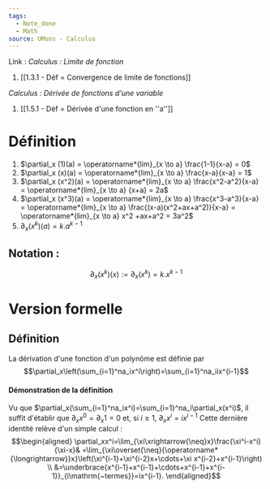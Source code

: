 ```yaml
---
tags:
  - Note_done
  - Math
source: UMons - Calculus
---
```


Link :
_Calculus : Limite de fonction_
1. [[1.3.1 - Déf = Convergence de limite de fonctions]]

_Calculus : Dérivée de fonctions d'une variable_
1. [[1.5.1 - Déf = Dérivée d'une fonction en ''a'']]

# Définition
1. $\partial_x (1)(a) = \operatorname*{lim}_{x \to a} \frac{1-1}{x-a} = 0$ 
2. $\partial_x (x)(a) = \operatorname*{lim}_{x \to a} \frac{x-a}{x-a} = 1$ 
3. $\partial_x (x^2)(a) = \operatorname*{lim}_{x \to a} \frac{x^2-a^2}{x-a} = \operatorname*{lim}_{x \to a} {x+a} = 2a$ 
4. $\partial_x (x^3)(a) = \operatorname*{lim}_{x \to a} \frac{x^3-a^3}{x-a} = \operatorname*{lim}_{x \to a} \frac{(x-a)(x^2+ax+a^2)}{x-a} = \operatorname*{lim}_{x \to a} x^2 +ax+a^2 = 3a^2$
5. $\partial_x (x^k)(a) = k.a^{k-1}$ 

## Notation : 
$$\partial_x (x^k)(x) := \partial_x (x^k) = k.x^{k-1}$$



# Version formelle
## Définition 
La dérivation d'une fonction d'un polynôme est définie par $$\partial_x\left(\sum_{i=1}^na_ix^i\right)=\sum_{i=1}^na_iix^{i-1}$$
#### Démonstration de la définition
Vu que $\partial_x(\sum_{i=1}^na_ix^i)=\sum_{i=1}^na_i\partial_x(x^i)$, il suffit d'établir que $\partial_x x^0 = \partial_x 1 = 0$ et, si $i \ge 1,\ \partial_x x^i = ix^{i-1}$ 
Cette dernière identité relève d'un simple calcul : 
$$\begin{aligned}
\partial_xx^i=\lim_{\xi\xrightarrow{\neq}x}\frac{\xi^i-x^i}{\xi-x}& =\lim_{\xi\overset{\neq}{\operatorname*{\longrightarrow}}x}\left(\xi^{i-1}+\xi^{i-2}x+\cdots+\xi x^{i-2}+x^{i-1}\right)  \\
&=\underbrace{x^{i-1}+x^{i-1}+\cdots+x^{i-1}+x^{i-1}}_{i\mathrm{~termes}}=ix^{i-1}.
\end{aligned}$$
